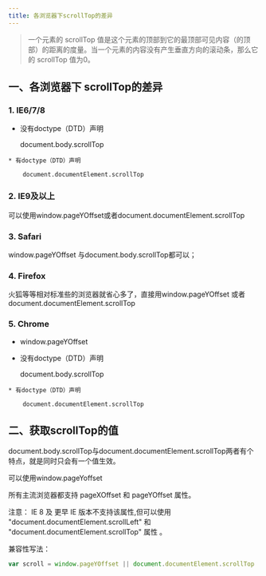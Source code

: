 ```yaml
---
title: 各浏览器下scrollTop的差异 
---
```

>一个元素的 scrollTop 值是这个元素的顶部到它的最顶部可见内容（的顶部）的距离的度量。当一个元素的内容没有产生垂直方向的滚动条，那么它的 scrollTop 值为0。

## 一、各浏览器下 scrollTop的差异 

### 1. IE6/7/8

   
   * 没有doctype（DTD）声明
   
        document.body.scrollTop 
		
	* 有doctype（DTD）声明
	
	    document.documentElement.scrollTop
		
### 2. IE9及以上
     
  可以使用window.pageYOffset或者document.documentElement.scrollTop 

### 3. Safari

 window.pageYOffset 与document.body.scrollTop都可以； 
 
### 4. Firefox

火狐等等相对标准些的浏览器就省心多了，直接用window.pageYOffset 或者 document.documentElement.scrollTop 

### 5. Chrome

   * window.pageYOffset


   * 没有doctype（DTD）声明
   
        document.body.scrollTop 
		
	* 有doctype（DTD）声明
	
	    document.documentElement.scrollTop


## 二、获取scrollTop的值

document.body.scrollTop与document.documentElement.scrollTop两者有个特点，就是同时只会有一个值生效。

可以使用window.pageYoffset

所有主流浏览器都支持 pageXOffset 和 pageYOffset 属性。

注意： IE 8 及 更早 IE 版本不支持该属性,但可以使用 "document.documentElement.scrollLeft" 和 "document.documentElement.scrollTop" 属性 。

兼容性写法：
```javascript
var scroll = window.pageYOffset || document.documentElement.scrollTop || document.body.scrollTop || 0;
```